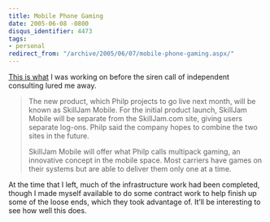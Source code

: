 ```yaml
---
title: Mobile Phone Gaming
date: 2005-06-08 -0800
disqus_identifier: 4473
tags:
- personal
redirect_from: "/archive/2005/06/07/mobile-phone-gaming.aspx/"
---
```


[This is what](http://www.eweek.com/article2/0,1759,1817011,00.asp) I
was working on before the siren call of independent consulting lured me
away.

> The new product, which Philp projects to go live next month, will be
> known as SkillJam Mobile. For the initial product launch, SkillJam
> Mobile will be separate from the SkillJam.com site, giving users
> separate log-ons. Philp said the company hopes to combine the two
> sites in the future.
>
> SkillJam Mobile will offer what Philp calls multipack gaming, an
> innovative concept in the mobile space. Most carriers have games on
> their systems but are able to deliver them only one at a time.

At the time that I left, much of the infrastructure work had been
completed, though I made myself available to do some contract work to
help finish up some of the loose ends, which they took advantage of.
It’ll be interesting to see how well this does.

